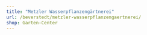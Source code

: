 ```yaml
---
title: "Metzler Wasserpflanzengärtnerei"
url: /beverstedt/metzler-wasserpflanzengaertnerei/
shop: Garten-Center
---
```

